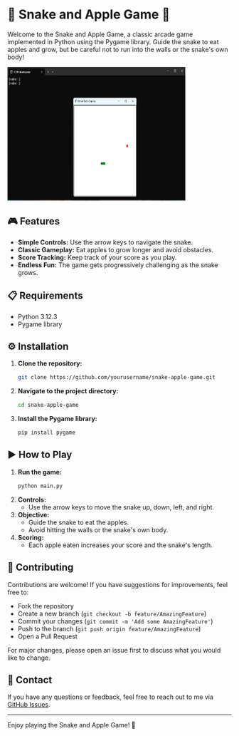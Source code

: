 # 🐍 Snake and Apple Game 🍎

Welcome to the Snake and Apple Game, a classic arcade game implemented in Python using the Pygame library. Guide the snake to eat apples and grow, but be careful not to run into the walls or the snake's own body!


<img src="snake.png" alt="Gameplay Screenshot" width="400" height="300">


## 🎮 Features

- **Simple Controls:** Use the arrow keys to navigate the snake.
- **Classic Gameplay:** Eat apples to grow longer and avoid obstacles.
- **Score Tracking:** Keep track of your score as you play.
- **Endless Fun:** The game gets progressively challenging as the snake grows.

## 📋 Requirements

- Python 3.12.3
- Pygame library

## ⚙️ Installation

1. **Clone the repository:**
    ```bash
    git clone https://github.com/yourusername/snake-apple-game.git
    ```
2. **Navigate to the project directory:**
    ```bash
    cd snake-apple-game
    ```
3. **Install the Pygame library:**
    ```bash
    pip install pygame
    ```

## ▶️ How to Play

1. **Run the game:**
    ```bash
    python main.py
    ```
2. **Controls:**
    - Use the arrow keys to move the snake up, down, left, and right.
3. **Objective:**
    - Guide the snake to eat the apples.
    - Avoid hitting the walls or the snake's own body.
4. **Scoring:**
    - Each apple eaten increases your score and the snake's length.
## 🤝 Contributing

Contributions are welcome! If you have suggestions for improvements, feel free to:
- Fork the repository
- Create a new branch (`git checkout -b feature/AmazingFeature`)
- Commit your changes (`git commit -m 'Add some AmazingFeature'`)
- Push to the branch (`git push origin feature/AmazingFeature`)
- Open a Pull Request

For major changes, please open an issue first to discuss what you would like to change.

## 📧 Contact

If you have any questions or feedback, feel free to reach out to me via [GitHub Issues](https://github.com/yourusername/snake-apple-game/issues).

---

Enjoy playing the Snake and Apple Game! 🎉
